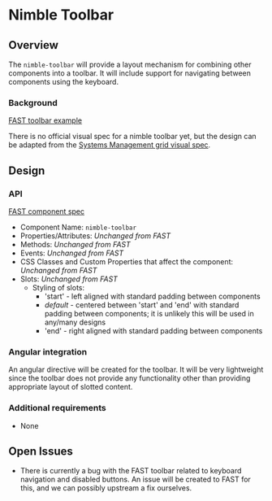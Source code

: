 # Nimble Toolbar

## Overview

The `nimble-toolbar` will provide a layout mechanism for combining other components into a toolbar. It will include support for navigating between components using the keyboard.

### Background

[FAST toolbar example](https://explore.fast.design/components/fast-toolbar)

There is no official visual spec for a nimble toolbar yet, but the design can be adapted from the [Systems Management grid visual spec](https://xd.adobe.com/view/63af23a9-b25f-484c-9fb6-ba387ddf3b54-36fc).

## Design

### API

[FAST component spec](https://github.com/microsoft/fast/blob/9ff8dce1424ff2a4bac1bba51cf4f32d86438823/packages/web-components/fast-foundation/src/toolbar/toolbar.spec.md)

-   Component Name: `nimble-toolbar`
-   Properties/Attributes: _Unchanged from FAST_
-   Methods: _Unchanged from FAST_
-   Events: _Unchanged from FAST_
-   CSS Classes and Custom Properties that affect the component: _Unchanged from FAST_
-   Slots: _Unchanged from FAST_
    -   Styling of slots:
        -   'start' - left aligned with standard padding between components
        -   _default_ - centered between 'start' and 'end' with standard padding between components; it is unlikely this will be used in any/many designs
        -   'end' - right aligned with standard padding between components

### Angular integration

An angular directive will be created for the toolbar. It will be very lightweight since the toolbar does not provide any functionality other than providing appropriate layout of slotted content.

### Additional requirements

-   None

## Open Issues

-   There is currently a bug with the FAST toolbar related to keyboard navigation and disabled buttons. An issue will be created to FAST for this, and we can possibly upstream a fix ourselves.

